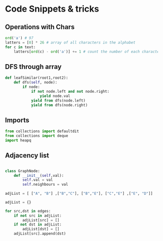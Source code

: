 # Code Snippets & tricks


## Operations with Chars 

```python
ord('a') # 97
latters = [0] * 26 # array of all characters in the alphabet
for c in text:
    latters[ord(c) - ord('a')] += 1 # count the number of each character in the text
```

## DFS through array 

```python
def leafSimilar(root1,root2):
    def dfs(self, node):
        if node:
            if not node.left and not node.right:
                yield node.val
            yield from dfs(node.left)
            yield from dfs(node.right)
```

## Imports 

```python 
from collections import defaultdit
from collections import deque 
import heapq 
```
## Adjacency list 

```python 

class GraphNode:
	def __init__(self,val):
		self.val = val
		self.neighbours = val
		
adjList = [ ["A", "B"] ,["B","C"], ["B","E"], ["C","E"] ,["E", "D"]]

adjList = {}

for src,dst in edges:
	if not src in adjList:
		adjList[src] = []
	if not dst in adjList:
		adjList[dst] = []
	adjList[src].append(dst)
```